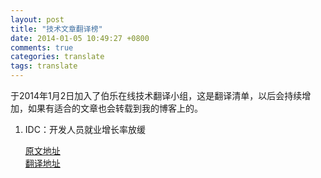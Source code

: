 ```yaml
---
layout: post
title: "技术文章翻译榜"
date: 2014-01-05 10:49:27 +0800
comments: true
categories: translate
tags: translate
---
```

于2014年1月2日加入了伯乐在线技术翻译小组，这是翻译清单，以后会持续增加，如果有适合的文章也会转载到我的博客上的。

1.	IDC：开发人员就业增长率放缓

	[原文地址](http://www.infoworld.com/t/application-development/idc-job-growth-pro-developers-slow-232856?source=footer)  
	[翻译地址](http://blog.jobbole.com/54682/)
<!--more-->